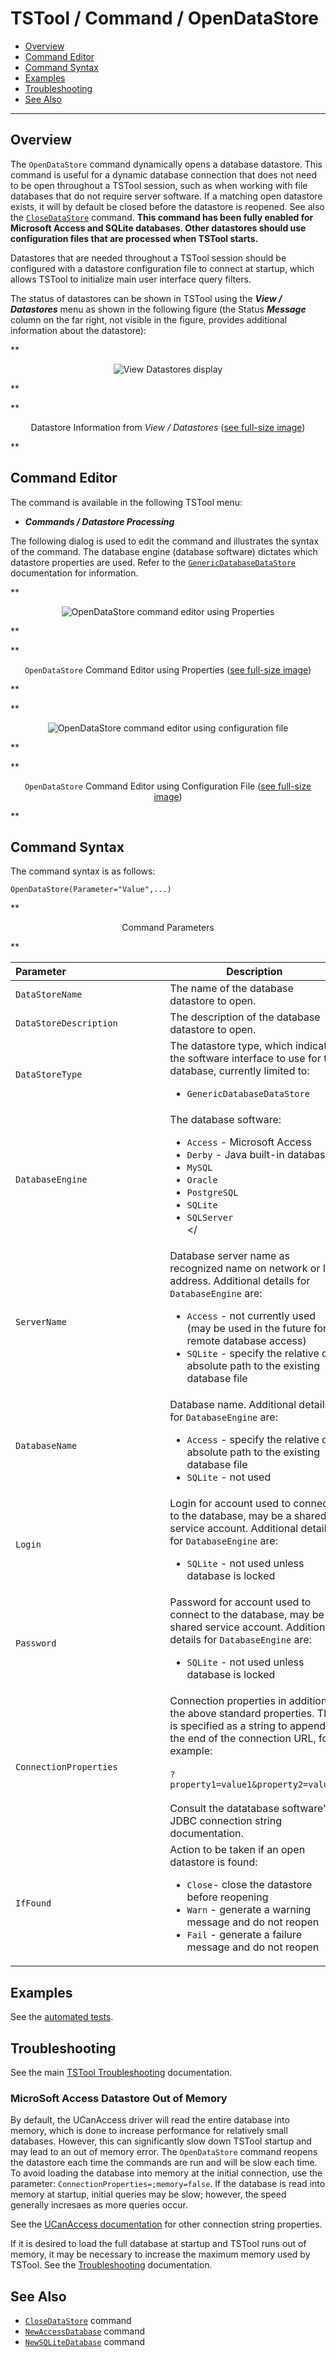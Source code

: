# TSTool / Command / OpenDataStore #

*   [Overview](#overview)
*   [Command Editor](#command-editor)
*   [Command Syntax](#command-syntax)
*   [Examples](#examples)
*   [Troubleshooting](#troubleshooting)
*   [See Also](#see-also)

-------------------------

## Overview ##

The `OpenDataStore` command dynamically opens a database datastore.
This command is useful for a dynamic database connection that does not need to be open
throughout a TSTool session, such as when working with file databases that do not require server software.
If a matching open datastore exists, it will by default be closed before the datastore is reopened.
See also the
[`CloseDataStore`](../CloseDataStore/CloseDataStore.md) command.
**This command has been fully enabled for Microsoft Access and SQLite databases.
Other datastores should use configuration files that are processed when TSTool starts.**

Datastores that are needed throughout a TSTool session should be configured with a datastore
configuration file to connect at startup,
which allows TSTool to initialize main user interface query filters.

The status of datastores can be shown in TSTool using the ***View / Datastores***
menu as shown in the following figure (the Status ***Message*** column on the far right,
not visible in the figure, provides additional information about the datastore):

**<p style="text-align: center;">
![View Datastores display](View_Datastores.png)
</p>**

**<p style="text-align: center;">
Datastore Information from *View / Datastores* (<a href="../View_Datastores.png">see full-size image</a>)
</p>**

## Command Editor ##

The command is available in the following TSTool menu:

*   ***Commands / Datastore Processing***

The following dialog is used to edit the command and illustrates the syntax of the command.
The database engine (database software) dictates which datastore properties are used.
Refer to the [`GenericDatabaseDataStore`](../../datastore-ref/GenericDatabase/GenericDatabase.md) documentation for information.

**<p style="text-align: center;">
![OpenDataStore command editor using Properties](OpenDataStore.png)
</p>**

**<p style="text-align: center;">
`OpenDataStore` Command Editor using Properties (<a href="../OpenDataStore.png">see full-size image</a>)
</p>**

**<p style="text-align: center;">
![OpenDataStore command editor using configuration file](OpenDataStore-config.png)
</p>**

**<p style="text-align: center;">
`OpenDataStore` Command Editor using Configuration File (<a href="../OpenDataStore-config.png">see full-size image</a>)
</p>**

## Command Syntax ##

The command syntax is as follows:

```text
OpenDataStore(Parameter="Value",...)
```
**<p style="text-align: center;">
Command Parameters
</p>**

|**Parameter**&nbsp;&nbsp;&nbsp;&nbsp;&nbsp;&nbsp;&nbsp;&nbsp;&nbsp;&nbsp;&nbsp;&nbsp;&nbsp;&nbsp;&nbsp;&nbsp;&nbsp;&nbsp;&nbsp;&nbsp;&nbsp;&nbsp;&nbsp;&nbsp;&nbsp;&nbsp;&nbsp;&nbsp;&nbsp;&nbsp;&nbsp;&nbsp;&nbsp;&nbsp;&nbsp;|**Description**|**Default**&nbsp;&nbsp;&nbsp;&nbsp;&nbsp;&nbsp;&nbsp;&nbsp;&nbsp;&nbsp;&nbsp;&nbsp;&nbsp;&nbsp;&nbsp;&nbsp;&nbsp;&nbsp;&nbsp;&nbsp;&nbsp;&nbsp;&nbsp;&nbsp;&nbsp;&nbsp;&nbsp;|
|--------------|-----------------|-----------------|
|`DataStoreName`|The name of the database datastore to open.| None – must be specified.|
|`DataStoreDescription`|The description of the database datastore to open.| `DataStoreName`|
|`DataStoreType`|The datastore type, which indicates the software interface to use for the database, currently limited to: <ul><li>`GenericDatabaseDataStore`</li></ul>|`GenericDatabaseDataStore`|
|`DatabaseEngine`|The database software:<ul><li>`Access` - Microsoft Access</li><li>`Derby` - Java built-in database</li><li>`MySQL`</li><li>`Oracle`</li><li>`PostgreSQL`</li><li>`SQLite`</li><li>`SQLServer`</li></</ul>|`SQLite`|
|`ServerName`|Database server name as recognized name on network or IP address.  Additional details for `DatabaseEngine` are:  <ul><li>`Access` - not currently used (may be used in the future for remote database access)</li><li>`SQLite` - specify the relative or absolute path to the existing database file</li></ul>| None - must be specified |
|`DatabaseName`|Database name.  Additional details for `DatabaseEngine` are:<ul><li>`Access` - specify the relative or absolute path to the existing database file</li><li>`SQLite` - not used</li></ul> | |
|`Login`|Login for account used to connect to the database, may be a shared service account.  Additional details for `DatabaseEngine` are:<ul><li>`SQLite` - not used unless database is locked</li></ul>||
|`Password`|Password for account used to connect to the database, may be a shared service account.  Additional details for `DatabaseEngine` are:<ul><li>`SQLite` - not used unless database is locked</li></ul>||
|`ConnectionProperties` | Connection properties in addition to the above standard properties.  This is specified as a string to append to the end of the connection URL, for example:<br><br>`?property1=value1&property2=value2`<br><br>Consult the datatabase software's JDBC connection string documentation. | |
|`IfFound`|Action to be taken if an open datastore is found:<ul><li>`Close`- close the datastore before reopening</li><li>`Warn` - generate a warning message and do not reopen</li><li>`Fail` - generate a failure message and do not reopen</li></ul>| `Close` |

## Examples ##

See the [automated tests](https://github.com/OpenCDSS/cdss-app-tstool-test/tree/master/test/commands/OpenDataStore).

## Troubleshooting ##

See the main [TSTool Troubleshooting](../../troubleshooting/troubleshooting.md) documentation.

### MicroSoft Access Datastore Out of Memory ###

By default, the UCanAccess driver will read the entire database into memory,
which is done to increase performance for relatively small databases.
However, this can significantly slow down TSTool startup and may lead to an out of memory error.
The `OpenDataStore` command reopens the datastore each time the commands are run and will be slow each time.
To avoid loading the database into memory at the initial connection,
use the parameter: `ConnectionProperties=;memory=false`.
If the database is read into memory at startup, initial queries may be slow; however,
the speed generally incresaes as more queries occur.

See the [UCanAccess documentation](https://ucanaccess.sourceforge.net/site.html#examples)
for other connection string properties.

If it is desired to load the full database at startup and TSTool runs out of memory,
it may be necessary to increase the maximum memory used by TSTool.
See the [Troubleshooting](../../troubleshooting/troubleshooting.md#issue-6-out-of-memory-error) documentation.

## See Also ##

*   [`CloseDataStore`](../CloseDataStore/CloseDataStore.md) command
*   [`NewAccessDatabase`](../NewAccessDatabase/NewAccessDatabase.md) command
*   [`NewSQLiteDatabase`](../NewSQLiteDatabase/NewSQLiteDatabase.md) command
